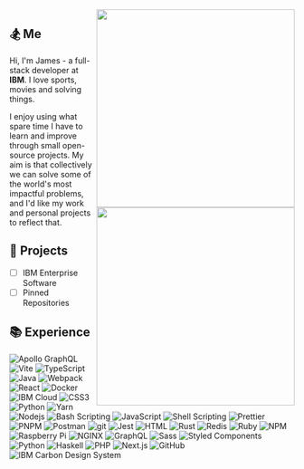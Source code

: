<img align="right" src="/../../../../NashJames/Potions/blob/master/src/potions-light.svg?sanitize=true#gh-light-mode-only" width="350">
<img align="right" src="/../../../../NashJames/Potions/blob/master/src/potions-dark.svg?sanitize=true#gh-dark-mode-only" width="350">

## 🏂 Me

Hi, I'm James - a full-stack developer at **IBM**. I love sports, movies and solving things.

I enjoy using what spare time I have to learn and improve through small open-source projects. My aim is that collectively we can solve some of the world's most impactful problems, and I'd like my work and personal projects to reflect that.

## 📌 Projects

- [ ] IBM Enterprise Software
- [ ] Pinned Repositories

## 📚 Experience

<p>
  <!-- https://shields.io/ -->

  <img alt="Apollo GraphQL" src="https://img.shields.io/badge/-Apollo_GraphQL-463393?style=flat-square&logoColor=white&logo=apollo-graphql" />
  <img alt="Vite" src="https://img.shields.io/badge/-Vite-646CFF?style=flat-square&logoColor=white&logo=vite" />
  <img alt="TypeScript" src="https://img.shields.io/badge/-TypeScript-007ACC?style=flat-square&logoColor=white&logo=typescript" />
  <img alt="Java" src="https://img.shields.io/badge/-Java-2088FF?style=flat-square&logoColor=white&logo=java" />
  <img alt="Webpack" src="https://img.shields.io/badge/-Webpack-3ea2cf?style=flat-square&logoColor=white&logo=webpack" />
  <img alt="React" src="https://img.shields.io/badge/-React-32bce1?style=flat-square&logoColor=white&logo=react" />
  <img alt="Docker" src="https://img.shields.io/badge/-Docker-2496ED?style=flat-square&logoColor=white&logo=docker" />
  <img alt="IBM Cloud" src="https://img.shields.io/badge/-IBM_Cloud-1261FE?style=flat-square&logoColor=white&logo=IBM" />
  <img alt="CSS3" src="https://img.shields.io/badge/-CSS-1572B6?style=flat-square&logoColor=white&logo=css3" />
  <img alt="Python" src="https://img.shields.io/badge/-Python-3776AB?style=flat-square&logoColor=white&logo=python" />
  <img alt="Yarn" src="https://img.shields.io/badge/-yarn-2C8EBB?style=flat-square&logoColor=white&logo=yarn" />
  <img alt="Nodejs" src="https://img.shields.io/badge/-Nodejs-339933?style=flat-square&logoColor=white&logo=Node.js" />
  <img alt="Bash Scripting" src="https://img.shields.io/badge/-Bash_Scripting-4EAA25?style=flat-square&logoColor=white&logo=gnu-bash" />
  <img alt="JavaScript" src="https://img.shields.io/badge/-JavaScript-F7DF1E?style=flat-square&logoColor=white&logo=javascript" />
  <img alt="Shell Scripting" src="https://img.shields.io/badge/-Shell_Scripting-FFD500?style=flat-square&logoColor=white&logo=windows-terminal" />
  <img alt="Prettier" src="https://img.shields.io/badge/-Prettier-F7B93E?style=flat-square&logoColor=white&logo=prettier" />
  <img alt="PNPM" src="https://img.shields.io/badge/-PNPM-F69220?style=flat-square&logoColor=white&logo=pnpm" />
  <img alt="Postman" src="https://img.shields.io/badge/-Postman-FF6C37?style=flat-square&logoColor=white&logo=postman" />
  <img alt="git" src="https://img.shields.io/badge/-Git-F05032?style=flat-square&logoColor=white&logo=git" />
  <img alt="Jest" src="https://img.shields.io/badge/-Jest-EC4A3F?style=flat-square&logoColor=white&logo=jest" />
  <img alt="HTML" src="https://img.shields.io/badge/-HTML-E34F26?style=flat-square&logoColor=white&logo=html5" />
  <img alt="Rust" src="https://img.shields.io/badge/-Rust-F74C00?style=flat-square&logoColor=white&logo=rust" />
  <img alt="Redis" src="https://img.shields.io/badge/-Redis-DC382D?style=flat-square&logoColor=white&logo=redis" />
  <img alt="Ruby" src="https://img.shields.io/badge/-Ruby-CC342D?style=flat-square&logoColor=white&logo=ruby" />
  <img alt="NPM" src="https://img.shields.io/badge/-NPM-CB3837?style=flat-square&logoColor=white&logo=npm" />
  <img alt="Raspberry Pi" src="https://img.shields.io/badge/-Raspberry_Pi-A22846?style=flat-square&logoColor=white&logo=raspberry-pi" />
  <img alt="NGINX" src="https://img.shields.io/badge/-NGINX-A22846?style=flat-square&logoColor=white&logo=nginx" />
  <img alt="GraphQL" src="https://img.shields.io/badge/-GraphQL-E10098?style=flat-square&logoColor=white&logo=graphql" />
  <img alt="Sass" src="https://img.shields.io/badge/-Sass-CC6699?style=flat-square&logoColor=white&logo=sass" />
  <img alt="Styled Components" src="https://img.shields.io/badge/-Styled_Components-DB7093?style=flat-square&logoColor=white&logo=styled-components" />
  <img alt="Python" src="https://img.shields.io/badge/-Python-7b4db7?style=flat-square&logoColor=white&logo=python" />
  <img alt="Haskell" src="https://img.shields.io/badge/-Haskell-5D4F85?style=flat-square&logoColor=white&logo=haskell" />
  <img alt="PHP" src="https://img.shields.io/badge/-PHP-777BB4?style=flat-square&logoColor=white&logo=php" />
  <img alt="Next.js" src="https://img.shields.io/badge/-Next.js-101010?style=flat-square&logoColor=white&logo=next.js" />
  <img alt="GitHub" src="https://img.shields.io/badge/-GitHub-181717?style=flat-square&logoColor=white&logo=github" />
  <img alt="IBM Carbon Design System" src="https://img.shields.io/badge/-IBM_Carbon_Design_System-202020?style=flat-square&logoColor=white&logo=ibm" />
  <!-- JFrog Artifactory -->
</p>

<!--
**NashJames/NashJames** is a ✨ _special_ ✨ repository because its `README.md` (this file) appears on your GitHub profile.

Here are some ideas to get you started:

- 🔭 I’m currently working on ...
- 🌱 I’m currently learning ...
- 👯 I’m looking to collaborate on ...
- 🤔 I’m looking for help with ...
- 💬 Ask me about ...
- 📫 How to reach me: ...
- 😄 Pronouns: ...
- ⚡ Fun fact: ...
-->
